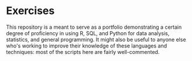 # Exercises

This repository is a meant to serve as a portfolio demonstrating a certain degree of proficiency in using R, SQL, and Python for data analysis, statistics, and general programming.  It might also be useful to anyone else who's working to improve their knowledge of these languages and techniques: most of the scripts here are fairly well-commented.       
